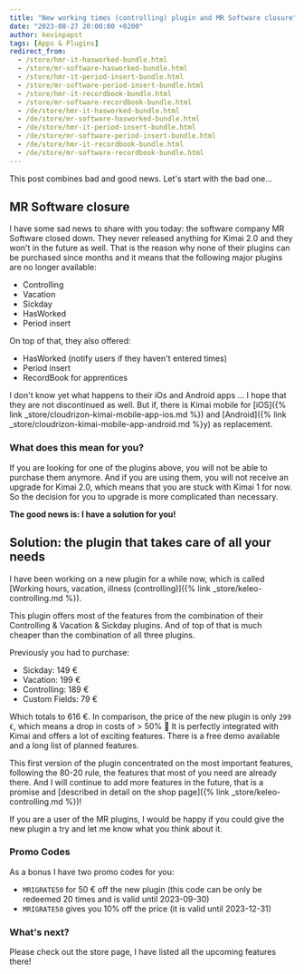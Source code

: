 ```yaml
---
title: "New working times (controlling) plugin and MR Software closure"
date: "2023-08-27 20:00:00 +0200"
author: kevinpapst
tags: [Apps & Plugins]
redirect_from:
  - /store/hmr-it-hasworked-bundle.html
  - /store/mr-software-hasworked-bundle.html
  - /store/hmr-it-period-insert-bundle.html
  - /store/mr-software-period-insert-bundle.html
  - /store/hmr-it-recordbook-bundle.html
  - /store/mr-software-recordbook-bundle.html
  - /de/store/hmr-it-hasworked-bundle.html
  - /de/store/mr-software-hasworked-bundle.html
  - /de/store/hmr-it-period-insert-bundle.html
  - /de/store/mr-software-period-insert-bundle.html
  - /de/store/hmr-it-recordbook-bundle.html
  - /de/store/mr-software-recordbook-bundle.html
---
```


This post combines bad and good news. Let's start with the bad one...

## MR Software closure

I have some sad news to share with you today: the software company MR Software closed down. 
They never released anything for Kimai 2.0 and they won't in the future as well.
That is the reason why none of their plugins can be purchased since months and it means that the following major plugins are no longer available:

- Controlling
- Vacation
- Sickday
- HasWorked
- Period insert

On top of that, they also offered:

- HasWorked (notify users if they haven't entered times)
- Period insert
- RecordBook for apprentices

I don't know yet what happens to their iOs and Android apps ... I hope that they are not discontinued as well.
But if, there is Kimai mobile for [iOS]({% link _store/cloudrizon-kimai-mobile-app-ios.md %}) and [Android]({% link _store/cloudrizon-kimai-mobile-app-android.md %}y) as replacement.

### What does this mean for you?

If you are looking for one of the plugins above, you will not be able to purchase them anymore.
And if you are using them, you will not receive an upgrade for Kimai 2.0, which means that you are stuck with Kimai 1 for now. 
So the decision for you to upgrade is more complicated than necessary.

**The good news is: I have a solution for you!**

## Solution: the plugin that takes care of all your needs

I have been working on a new plugin for a while now, which is called [Working hours, vacation, illness (controlling)]({% link _store/keleo-controlling.md %}).

This plugin offers most of the features from the combination of their Controlling & Vacation & Sickday plugins.
And of top of that is much cheaper than the combination of all three plugins.

Previously you had to purchase:

- Sickday: 149 €
- Vacation: 199 €
- Controlling: 189 €
- Custom Fields: 79 €

Which totals to 616 €. In comparison, the price of the new plugin is only `299 €`, which means a drop in costs of > 50% 🚀
It is perfectly integrated with Kimai and offers a lot of exciting features.
There is a free demo available and a long list of planned features.

This first version of the plugin concentrated on the most important features, following the 80-20 rule, the features that most of you need are already there.
And I will continue to add more features in the future, that is a promise and [described in detail on the shop page]({% link _store/keleo-controlling.md %})!

If you are a user of the MR plugins, I would be happy if you could give the new plugin a try and let me know what you think about it.

### Promo Codes

As a bonus I have two promo codes for you:

- `MRIGRATE50` for 50 € off the new plugin (this code can be only be redeemed 20 times and is valid until 2023-09-30)
- `MRIGRATE50` gives you 10% off the price (it is valid until 2023-12-31) 

### What's next?

Please check out the store page, I have listed all the upcoming features there!

